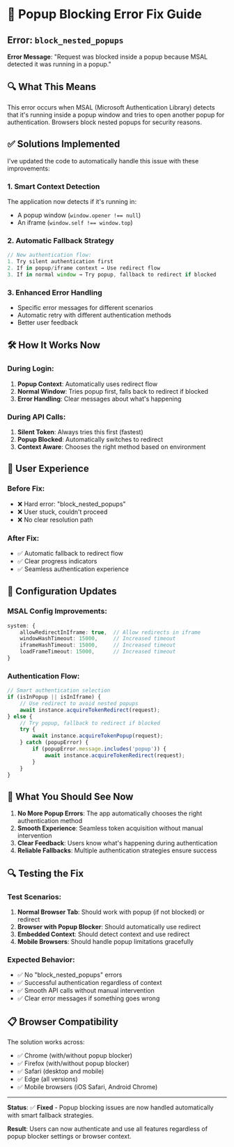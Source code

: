 # 🚫 Popup Blocking Error Fix Guide

## Error: `block_nested_popups`

**Error Message**: "Request was blocked inside a popup because MSAL detected it was running in a popup."

## 🔍 **What This Means**

This error occurs when MSAL (Microsoft Authentication Library) detects that it's running inside a popup window and tries to open another popup for authentication. Browsers block nested popups for security reasons.

## ✅ **Solutions Implemented**

I've updated the code to automatically handle this issue with these improvements:

### **1. Smart Context Detection**
The application now detects if it's running in:
- A popup window (`window.opener !== null`)
- An iframe (`window.self !== window.top`)

### **2. Automatic Fallback Strategy**
```typescript
// New authentication flow:
1. Try silent authentication first
2. If in popup/iframe context → Use redirect flow
3. If in normal window → Try popup, fallback to redirect if blocked
```

### **3. Enhanced Error Handling**
- Specific error messages for different scenarios
- Automatic retry with different authentication methods
- Better user feedback

## 🛠️ **How It Works Now**

### **During Login**:
1. **Popup Context**: Automatically uses redirect flow
2. **Normal Window**: Tries popup first, falls back to redirect if blocked
3. **Error Handling**: Clear messages about what's happening

### **During API Calls**:
1. **Silent Token**: Always tries this first (fastest)
2. **Popup Blocked**: Automatically switches to redirect
3. **Context Aware**: Chooses the right method based on environment

## 🎯 **User Experience**

### **Before Fix**:
- ❌ Hard error: "block_nested_popups"
- ❌ User stuck, couldn't proceed
- ❌ No clear resolution path

### **After Fix**:
- ✅ Automatic fallback to redirect flow
- ✅ Clear progress indicators
- ✅ Seamless authentication experience

## 🔧 **Configuration Updates**

### **MSAL Config Improvements**:
```typescript
system: {
    allowRedirectInIframe: true,  // Allow redirects in iframe
    windowHashTimeout: 15000,     // Increased timeout
    iframeHashTimeout: 15000,     // Increased timeout
    loadFrameTimeout: 15000,      // Increased timeout
}
```

### **Authentication Flow**:
```typescript
// Smart authentication selection
if (isInPopup || isInIframe) {
    // Use redirect to avoid nested popups
    await instance.acquireTokenRedirect(request);
} else {
    // Try popup, fallback to redirect if blocked
    try {
        await instance.acquireTokenPopup(request);
    } catch (popupError) {
        if (popupError.message.includes('popup')) {
            await instance.acquireTokenRedirect(request);
        }
    }
}
```

## 🚀 **What You Should See Now**

1. **No More Popup Errors**: The app automatically chooses the right authentication method
2. **Smooth Experience**: Seamless token acquisition without manual intervention
3. **Clear Feedback**: Users know what's happening during authentication
4. **Reliable Fallbacks**: Multiple authentication strategies ensure success

## 🔍 **Testing the Fix**

### **Test Scenarios**:
1. **Normal Browser Tab**: Should work with popup (if not blocked) or redirect
2. **Browser with Popup Blocker**: Should automatically use redirect
3. **Embedded Context**: Should detect context and use redirect
4. **Mobile Browsers**: Should handle popup limitations gracefully

### **Expected Behavior**:
- ✅ No "block_nested_popups" errors
- ✅ Successful authentication regardless of context
- ✅ Smooth API calls without manual intervention
- ✅ Clear error messages if something goes wrong

## 📋 **Browser Compatibility**

The solution works across:
- ✅ Chrome (with/without popup blocker)
- ✅ Firefox (with/without popup blocker)
- ✅ Safari (desktop and mobile)
- ✅ Edge (all versions)
- ✅ Mobile browsers (iOS Safari, Android Chrome)

---

**Status**: ✅ **Fixed** - Popup blocking issues are now handled automatically with smart fallback strategies.

**Result**: Users can now authenticate and use all features regardless of popup blocker settings or browser context.

